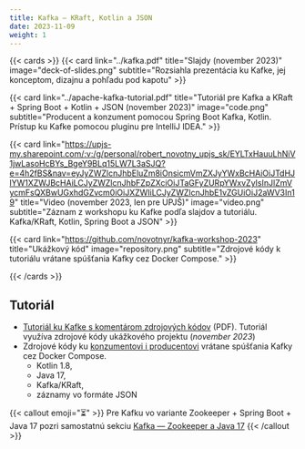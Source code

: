 ```yaml
---
title: Kafka – KRaft, Kotlin a JSON
date: 2023-11-09
weight: 1
---
```


{{< cards >}}
{{< card
  link="../kafka.pdf"
  title="Slajdy (november 2023)"
  image="deck-of-slides.png"
  subtitle="Rozsiahla prezentácia ku Kafke, jej konceptom, dizajnu a pohľadu pod kapotu" >}}

{{< card
  link="../apache-kafka-tutorial.pdf"
  title="Tutoriál pre Kafka a KRaft + Spring Boot + Kotlin + JSON (november 2023)"
  image="code.png"
  subtitle="Producent a konzument pomocou Spring Boot Kafka, Kotlin. Prístup ku Kafke pomocou pluginu pre IntelliJ IDEA." >}}

{{< card
  link="https://upjs-my.sharepoint.com/:v:/g/personal/robert_novotny_upjs_sk/EYLTxHauuLhNiV1jwLasoHcBYs_BgeY9BLq15LW7L3aSJQ?e=4h2fBS&nav=eyJyZWZlcnJhbEluZm8iOnsicmVmZXJyYWxBcHAiOiJTdHJlYW1XZWJBcHAiLCJyZWZlcnJhbFZpZXciOiJTaGFyZURpYWxvZyIsInJlZmVycmFsQXBwUGxhdGZvcm0iOiJXZWIiLCJyZWZlcnJhbE1vZGUiOiJ2aWV3In19"
  title="Video (november 2023, len pre UPJŠ)"
  image="video.png"
  subtitle="Záznam z workshopu ku Kafke podľa slajdov a tutoriálu. Kafka/KRaft, Kotlin, Spring Boot a JSON" >}}

{{< card
  link="https://github.com/novotnyr/kafka-workshop-2023"
  title="Ukážkový kód"
  image="repository.png"
  subtitle="Zdrojové kódy k tutoriálu vrátane spúšťania Kafky cez Docker Compose." >}}

{{< /cards >}}

Tutoriál
--------

- [Tutoriál ku Kafke s komentárom zdrojových kódov](apache-kafka-tutorial.pdf) (PDF). Tutoriál využíva zdrojové kódy ukážkového projektu (_november 2023_)
- Zdrojové kódy ku [konzumentovi i producentovi](https://github.com/novotnyr/kafka-workshop-2023) vrátane spúšťania Kafky cez Docker Compose.
    - Kotlin 1.8,
    - Java 17,
    - Kafka/KRaft,
    - záznamy vo formáte JSON


{{< callout emoji="⏳" >}}
Pre Kafku vo variante Zookeeper + Spring Boot + Java 17 pozri samostatnú sekciu [Kafka — Zookeeper a Java 17](../zookeeper-java-17-plaintext/)
{{< /callout >}}
